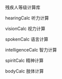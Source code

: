 残疾人等级计算库

hearingCalc 听力计算

visionCalc 视力计算

spokenCalc 语言计算

intelligenceCalc 智力计算

spiritCalc 精神计算

bodyCalc 肢体计算
